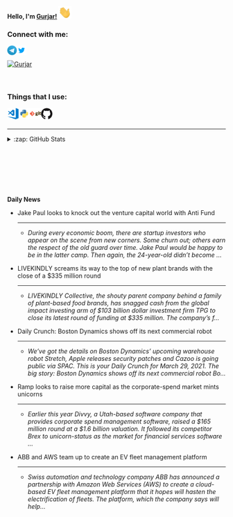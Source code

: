 #### Hello, I'm [Gurjar!](https://GurjarKing.github.io) <img src="https://raw.githubusercontent.com/ABSphreak/ABSphreak/master/gifs/Hi.gif" width="30px"></h2>


### Connect with me:

[<img align="left" alt="Gurjar | Telegram" width="22px" src="https://raw.githubusercontent.com/github/explore/80688e429a7d4ef2fca1e82350fe8e3517d3494d/topics/telegram/telegram.png" />][Telegram]
[<img align="left" alt="Gurjar | Twitter" width="22px" src="https://raw.githubusercontent.com/github/explore/80688e429a7d4ef2fca1e82350fe8e3517d3494d/topics/twitter/twitter.png" />][Twitter]
<br >
<br >
<a href="https://github.com/GurjarKing"><img src="https://komarev.com/ghpvc/?username=GurjarKing" alt="Gurjar" /></a> <br />
<br />
<br />
<!-- <br >

![](https://visitor-badge.glitch.me/badge?page_id=GurjarKing)

<br /> -->

### Things that I use:

[<img align="left" alt="Visual Studio Code" width="26px" src="https://raw.githubusercontent.com/github/explore/80688e429a7d4ef2fca1e82350fe8e3517d3494d/topics/visual-studio-code/visual-studio-code.png" />][VSCode]
[<img align="left" alt="Python" width="26px" src="https://raw.githubusercontent.com/github/explore/80688e429a7d4ef2fca1e82350fe8e3517d3494d/topics/python/python.png" />][Python]
[<img align="left" alt="Git" width="26px" src="https://raw.githubusercontent.com/github/explore/80688e429a7d4ef2fca1e82350fe8e3517d3494d/topics/git/git.png" />][Git]
[<img align="left" alt="GitHub" width="26px" src="https://raw.githubusercontent.com/github/explore/78df643247d429f6cc873026c0622819ad797942/topics/github/github.png" />][Github]

<br />
<br />

---
<details>
  <summary>:zap: GitHub Stats</summary>

<img align="left" alt="Gurjar's Github Stats" src="https://github-readme-stats.vercel.app/api?username=GurjarKing&show_icons=true&hide_border=true&count_private=true&include_all_commit=true&theme=algolia" />

</details>

<!-- ### 🔔 My latest tweet
<a href="https://twitter.com/Gurjar_King43" target="_blank">
	<img src="https://github.com/GurjarKing/GurjarKing/raw/master/tweet.png" width="70%" align="center" alt="Click to view on Twitter" title="My latest tweet, as an image"/>
</a> -->
<br>

<pre>

</pre>

<!-- **Quote of the hour:**

{qoth}

~ {qoth_author}
<pre>

</pre> -->
<br>
<pre>


</pre>
<strong>Daily News</strong>
  
  - Jake Paul looks to knock out the venture capital world with Anti Fund
     <hr/>
     
      - *During every economic boom, there are startup investors who appear on the scene from new corners. Some churn out; others earn the respect of the old guard over time. Jake Paul would be happy to be in the latter camp. Then again, the 24-year-old didn’t become …*
     
  - LIVEKINDLY screams its way to the top of new plant brands with the close of a $335 million round
      <hr/>
      
      - *LIVEKINDLY Collective, the shouty parent company behind a family of plant-based food brands, has snagged cash from the global impact investing arm of $103 billion dollar investment firm TPG to close its latest round of funding at $335 million. The company’s f…*
      
  - Daily Crunch: Boston Dynamics shows off its next commercial robot
      <hr/>
      
      - *We’ve got the details on Boston Dynamics’ upcoming warehouse robot Stretch, Apple releases security patches and Cazoo is going public via SPAC. This is your Daily Crunch for March 29, 2021. The big story: Boston Dynamics shows off its next commercial robot Bo…*
      
  - Ramp looks to raise more capital as the corporate-spend market mints unicorns
      <hr/>
      
      - *Earlier this year Divvy, a Utah-based software company that provides corporate spend management software, raised a $165 million round at a $1.6 billion valuation. It followed its competitor Brex to unicorn-status as the market for financial services software …*
       
  - ABB and AWS team up to create an EV fleet management platform
      <hr/>
       
       - *Swiss automation and technology company ABB has announced a partnership with Amazon Web Services (AWS) to create a cloud-based EV fleet management platform that it hopes will hasten the electrification of fleets. The platform, which the company says will help…*
      

<br />

[VSCode]: https://code.visualstudio.com/
[Python]: https://www.python.org/
[Git]: https://git-scm.com/
[Github]: https://github.com/
[Telegram]: https://t.me/Gurjar_King/
[Twitter]: https://twitter.com/Gurjar_King43/
